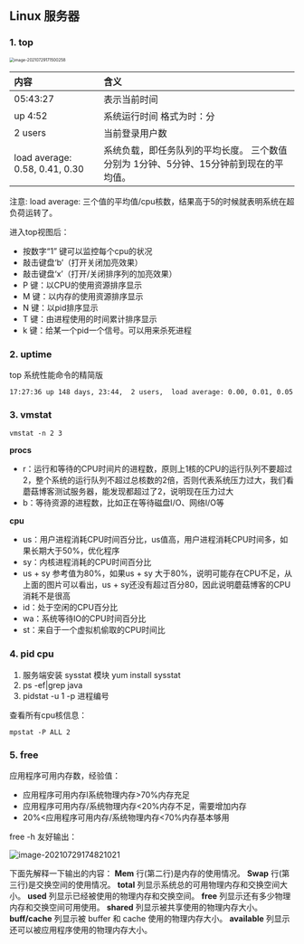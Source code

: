## Linux 服务器

### 1. top

<img src="D:\IdeaProjects\springboot-xxx-example\Note\笔记\Linux_top.png" alt="image-20210729171500258" style="zoom:50%;" />

| 内容                           | 含义                                                         |
| :----------------------------- | :----------------------------------------------------------- |
| 05:43:27                       | 表示当前时间                                                 |
| up 4:52                        | 系统运行时间 格式为时：分                                    |
| 2 users                        | 当前登录用户数                                               |
| load average: 0.58, 0.41, 0.30 | 系统负载，即任务队列的平均长度。 三个数值分别为 1分钟、5分钟、15分钟前到现在的平均值。 |

注意: load average: 三个值的平均值/cpu核数，结果高于5的时候就表明系统在超负荷运转了。 

进入top视图后：

- 按数字“1” 键可以监控每个cpu的状况
- 敲击键盘‘b’（打开关闭加亮效果）
- 敲击键盘‘x’（打开/关闭排序列的加亮效果）
-  P 键：以CPU的使用资源排序显示 
- M 键：以内存的使用资源排序显示 
- N 键：以pid排序显示 
- T 键：由进程使用的时间累计排序显示
-  k 键：给某一个pid一个信号。可以用来杀死进程 

### 2. uptime

top  系统性能命令的精简版

```
17:27:36 up 148 days, 23:44,  2 users,  load average: 0.00, 0.01, 0.05
```

### 3. vmstat

```
vmstat -n 2 3
```

**procs**

- r：运行和等待的CPU时间片的进程数，原则上1核的CPU的运行队列不要超过2，整个系统的运行队列不超过总核数的2倍，否则代表系统压力过大，我们看蘑菇博客测试服务器，能发现都超过了2，说明现在压力过大
- b：等待资源的进程数，比如正在等待磁盘I/O、网络I/O等

**cpu**

- us：用户进程消耗CPU时间百分比，us值高，用户进程消耗CPU时间多，如果长期大于50%，优化程序
- sy：内核进程消耗的CPU时间百分比
- us + sy 参考值为80%，如果us + sy 大于80%，说明可能存在CPU不足，从上面的图片可以看出，us + sy还没有超过百分80，因此说明蘑菇博客的CPU消耗不是很高
- id：处于空闲的CPU百分比
- wa：系统等待IO的CPU时间百分比
- st：来自于一个虚拟机偷取的CPU时间比



### 4. pid cpu

1. 服务端安装 sysstat 模块 yum install sysstat
2. ps -ef|grep java
3. pidstat -u 1 -p 进程编号



查看所有cpu核信息：

```
mpstat -P ALL 2
```



### 5.  free

应用程序可用内存数，经验值：

- 应用程序可用内存l系统物理内存>70%内存充足
- 应用程序可用内存/系统物理内存<20%内存不足，需要增加内存
- 20%<应用程序可用内存/系统物理内存<70%内存基本够用

free -h 友好输出：

![image-20210729174821021](D:\IdeaProjects\springboot-xxx-example\Note\笔记\linux_free.png)

下面先解释一下输出的内容：
**Mem** 行(第二行)是内存的使用情况。
**Swap** 行(第三行)是交换空间的使用情况。
**total** 列显示系统总的可用物理内存和交换空间大小。
**used** 列显示已经被使用的物理内存和交换空间。
**free** 列显示还有多少物理内存和交换空间可用使用。
**shared** 列显示被共享使用的物理内存大小。
**buff/cache** 列显示被 buffer 和 cache 使用的物理内存大小。
**available** 列显示还可以被应用程序使用的物理内存大小。